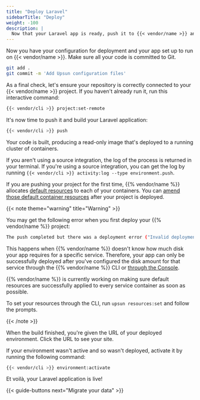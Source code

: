 ```yaml
---
title: "Deploy Laravel"
sidebarTitle: "Deploy"
weight: -100
description: |
  Now that your Laravel app is ready, push it to {{< vendor/name >}} and import your data.
---
```

Now you have your configuration for deployment and your app set up to run on {{< vendor/name >}}.
Make sure all your code is committed to Git.

```bash
git add .
git commit -m 'Add Upsun configuration files'
```

As a final check, let's ensure your repository is correctly connected to your
{{< vendor/name >}} project. If you haven't already run it, run this interactive command:
```bash
{{< vendor/cli >}} project:set-remote
```

It's now time to push it and build your Laravel application:
```bash
{{< vendor/cli >}} push
```

Your code is built, producing a read-only image that's deployed to a running cluster of containers.

If you aren't using a source integration, the log of the process is returned in your terminal.
If you're using a source integration, you can get the log by running `{{< vendor/cli >}} activity:log --type environment.push`.

If you are pushing your project for the first time,
{{% vendor/name %}} allocates [default resources](/manage-resources/_index.md) to each of your containers.
You can [amend those default container resources](/manage-resources/_index.md#configure-resources) after your project is deployed.

{{< note theme="warning" title="Warning" >}}

You may get the following error when you first deploy your {{% vendor/name %}} project:

```bash
The push completed but there was a deployment error ("Invalid deployment").
```

This happens when {{% vendor/name %}} doesn't know how much disk your app requires for a specific service.
Therefore, your app can only be successfully deployed after you've configured the disk amount for that service
through the {{% vendor/name %}} CLI or [through the Console](/manage-resources.md#configure-resources).

{{% vendor/name %}} is currently working on making sure default resources are successfully applied to every service container
 as soon as possible.

To set your resources through the CLI, run `upsun resources:set` and follow the prompts.

{{< /note >}}

When the build finished, you're given the URL of your deployed environment.
Click the URL to see your site.

If your environment wasn't active and so wasn't deployed, activate it by running the following command:

```bash
{{< vendor/cli >}} environment:activate
```

Et voilà, your Laravel application is live!

{{< guide-buttons next="Migrate your data" >}}
